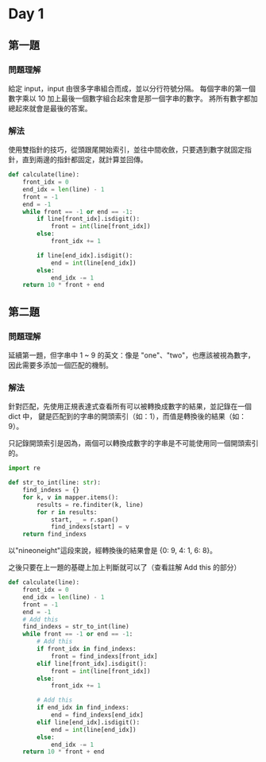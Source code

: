 # Day 1

## 第一題

### 問題理解

給定 input，input 由很多字串組合而成，並以分行符號分隔。
每個字串的第一個數字乘以 10 加上最後一個數字組合起來會是那一個字串的數字。
將所有數字都加總起來就會是最後的答案。

### 解法

使用雙指針的技巧，從頭跟尾開始索引，並往中間收斂，只要遇到數字就固定指針，直到兩邊的指針都固定，就計算並回傳。

```python
def calculate(line):
    front_idx = 0
    end_idx = len(line) - 1
    front = -1
    end = -1
    while front == -1 or end == -1:
        if line[front_idx].isdigit():
            front = int(line[front_idx])
        else:
            front_idx += 1

        if line[end_idx].isdigit():
            end = int(line[end_idx])
        else:
            end_idx -= 1
    return 10 * front + end
```

## 第二題

### 問題理解

延續第一題，但字串中 1 ~ 9 的英文：像是 "one"、"two"，也應該被視為數字，因此需要多添加一個匹配的機制。

### 解法

針對匹配，先使用正規表達式查看所有可以被轉換成數字的結果，並記錄在一個 dict 中，
鍵是匹配到的字串的開頭索引（如：1），而值是轉換後的結果（如：9）。

只記錄開頭索引是因為，兩個可以轉換成數字的字串是不可能使用同一個開頭索引的。

```python
import re

def str_to_int(line: str):
    find_indexs = {}
    for k, v in mapper.items():
        results = re.finditer(k, line)
        for r in results:
            start, _ = r.span()
            find_indexs[start] = v
    return find_indexs
```

以"nineoneight"這段來說，經轉換後的結果會是 {0: 9, 4: 1, 6: 8}。

之後只要在上一題的基礎上加上判斷就可以了（查看註解 Add this 的部分）

```python
def calculate(line):
    front_idx = 0
    end_idx = len(line) - 1
    front = -1
    end = -1
    # Add this
    find_indexs = str_to_int(line)
    while front == -1 or end == -1:
        # Add this
        if front_idx in find_indexs:
            front = find_indexs[front_idx]
        elif line[front_idx].isdigit():
            front = int(line[front_idx])
        else:
            front_idx += 1

        # Add this
        if end_idx in find_indexs:
            end = find_indexs[end_idx]
        elif line[end_idx].isdigit():
            end = int(line[end_idx])
        else:
            end_idx -= 1
    return 10 * front + end
```
